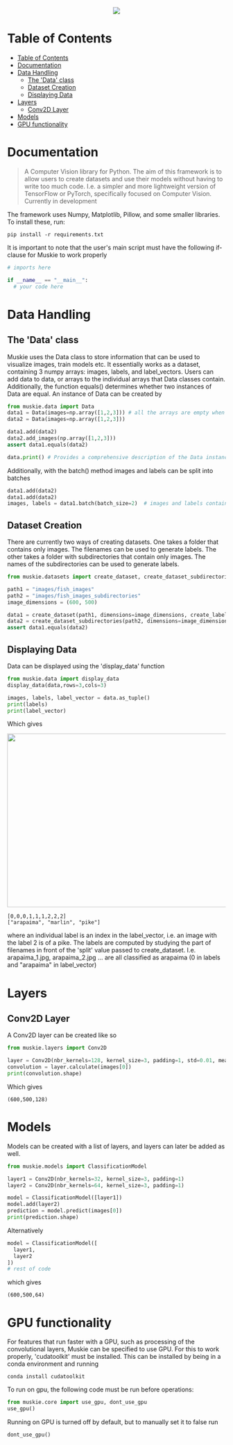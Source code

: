 <div align="center">
<img src="https://github.com/03axdov/muskie/assets/62298758/214bae89-6c9c-4e84-83cd-6a78bf42ca4b">
</div>

# Table of Contents
- [Table of Contents](#table-of-contents)
- [Documentation](#documentation)
- [Data Handling](#data-handling)
  - [The 'Data' class](#the-data-class)
  - [Dataset Creation](#dataset-creation)
  - [Displaying Data](#displaying-data)
- [Layers](#layers)
  - [Conv2D Layer](#conv2d-layer)
- [Models](#models)
- [GPU functionality](#gpu-functionality)

# Documentation
> A Computer Vision library for Python. The aim of this framework is to allow users to create datasets and use their models without having to write too much code. I.e. a simpler and more lightweight version of TensorFlow or PyTorch, specifically focused on Computer Vision. Currently in development


The framework uses Numpy, Matplotlib, Pillow, and some smaller libraries. To install these, run:
```
pip install -r requirements.txt
```

It is important to note that the user's main script must have the following if-clause for Muskie to work properly
```python
# imports here

if __name__ == "__main__":
  # your code here
```

# Data Handling
## The 'Data' class
Muskie uses the Data class to store information that can be used to visualize images, train models etc. It essentially works as a dataset, containing 3 numpy arrays: images, labels, and label_vectors. Users can add data to data, or arrays to the individual arrays that Data classes contain. Additionally, the function equals() determines whether two instances of Data are equal. An instance of Data can be created by
```python
from muskie.data import Data
data1 = Data(images=np.array([1,2,3])) # all the arrays are empty when omitted from the constructor
data2 = Data(images=np.array([1,2,3]))

data1.add(data2)
data2.add_images(np.array([1,2,3]))
assert data1.equals(data2)

data.print() # Provides a comprehensive description of the Data instance
```
Additionally, with the batch() method images and labels can be split into batches
```python
data1.add(data2)
data1.add(data2)
images, labels = data1.batch(batch_size=2)  # images and labels contain two batches of two elements
```
## Dataset Creation
There are currently two ways of creating datasets. One takes a folder that contains only images. The filenames can be used to generate labels. The other takes a folder with subdirectories that contain only images. The names of the subdirectories can be used to generate labels.
```python
from muskie.datasets import create_dataset, create_dataset_subdirectories

path1 = "images/fish_images"
path2 = "images/fish_images_subdirectories"
image_dimensions = (600, 500)

data1 = create_dataset(path1, dimensions=image_dimensions, create_labels=True, split="_")
data2 = create_dataset_subdirectories(path2, dimensions=image_dimensions, create_labels=True)
assert data1.equals(data2)
```
## Displaying Data
Data can be displayed using the 'display_data' function
```python
from muskie.data import display_data
display_data(data,rows=3,cols=3)

images, labels, label_vector = data.as_tuple()
print(labels)
print(label_vector)
```
Which gives
<div align="center">
<img src="https://github.com/03axdov/muskie/assets/62298758/e0a5221b-d388-4f67-91d8-d9ea4b0950f1" width="600" height="400">
</div>

```
[0,0,0,1,1,1,2,2,2]
["arapaima", "marlin", "pike"]
```
where an individual label is an index in the label_vector, i.e. an image with the label 2 is of a pike. 
The labels are computed by studying the part of filenames in front of the 'split' value passed to create_dataset. I.e. arapaima_1.jpg, arapaima_2.jpg ... are all classified as arapaima (0 in labels and "arapaima" in label_vector)

# Layers
## Conv2D Layer
A Conv2D layer can be created like so
```python
from muskie.layers import Conv2D

layer = Conv2D(nbr_kernels=128, kernel_size=3, padding=1, std=0.01, mean=0.0, activation="relu")  # ReLu is the default activation function
convolution = layer.calculate(images[0])
print(convolution.shape)
```
Which gives
```
(600,500,128)
```

# Models
Models can be created with a list of layers, and layers can later be added as well.
```python
from muskie.models import ClassificationModel

layer1 = Conv2D(nbr_kernels=32, kernel_size=3, padding=1)
layer2 = Conv2D(nbr_kernels=64, kernel_size=3, padding=1)

model = ClassificationModel([layer1])
model.add(layer2)
prediction = model.predict(images[0])
print(prediction.shape)
```
Alternatively
```python
model = ClassificationModel([
  layer1,
  layer2
])
# rest of code
```
which gives
```
(600,500,64)
```

# GPU functionality
For features that run faster with a GPU, such as processing of the convolutional layers, Muskie can be specified to use GPU. For this to work properly, 'cudatoolkit' must be installed. This can be installed by being in a conda environment and running
```
conda install cudatoolkit
```
To run on gpu, the following code must be run before operations:
```python
from muskie.core import use_gpu, dont_use_gpu
use_gpu()
```
Running on GPU is turned off by default, but to manually set it to false run
```python
dont_use_gpu()
```
